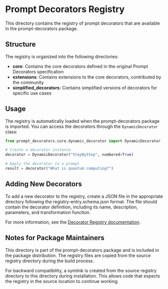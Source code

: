 # Prompt Decorators Registry

This directory contains the registry of prompt decorators that are available in the prompt-decorators package.

## Structure

The registry is organized into the following directories:

- **core**: Contains the core decorators defined in the original Prompt Decorators specification
- **extensions**: Contains extensions to the core decorators, contributed by the community
- **simplified_decorators**: Contains simplified versions of decorators for specific use cases

## Usage

The registry is automatically loaded when the prompt-decorators package is imported. You can access the decorators through the `DynamicDecorator` class:

```python
from prompt_decorators.core.dynamic_decorator import DynamicDecorator

# Create a decorator instance
decorator = DynamicDecorator("StepByStep", numbered=True)

# Apply the decorator to a prompt
result = decorator("What is quantum computing?")
```

## Adding New Decorators

To add a new decorator to the registry, create a JSON file in the appropriate directory following the registry-entry.schema.json format. The file should contain the decorator definition, including its name, description, parameters, and transformation function.

For more information, see the [Decorator Registry documentation](https://synaptiai.github.io/prompt-decorators/DECORATOR_REGISTRY/).

## Notes for Package Maintainers

This directory is part of the prompt-decorators package and is included in the package distribution. The registry files are copied from the source registry directory during the build process.

For backward compatibility, a symlink is created from the source registry directory to this directory during installation. This allows code that expects the registry in the source location to continue working.
